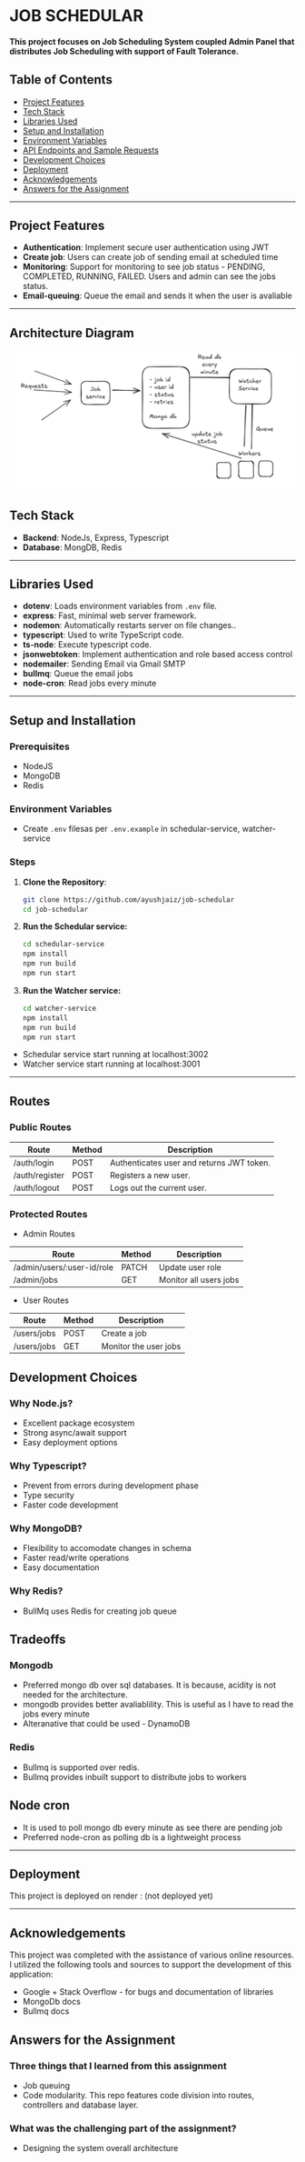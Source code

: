 # JOB SCHEDULAR

#### This project focuses on Job Scheduling System coupled Admin Panel that distributes Job Scheduling with support of Fault Tolerance.

## Table of Contents

- [Project Features](#project-features)
- [Tech Stack](#tech-stack)
- [Libraries Used](#libraries-used)
- [Setup and Installation](#setup-and-installation)
- [Environment Variables](#environment-variables)
- [API Endpoints and Sample Requests](#api-endpoints-and-sample-requests)
- [Development Choices](#development-choices)
- [Deployment](#deployment)
- [Acknowledgements](#acknowledgements)
- [Answers for the Assignment](#answers-for-the-assignment)

---

## Project Features

- **Authentication**: Implement secure user authentication using JWT
- **Create job**: Users can create job of sending email at scheduled time
- **Monitoring**: Support for monitoring to see job status - PENDING, COMPLETED, RUNNING, FAILED. Users and admin can see the jobs status.
- **Email-queuing**: Queue the email and sends it when the user is avaliable

---

## Architecture Diagram

![alt text](image-1.png)

## Tech Stack

- **Backend**: NodeJs, Express, Typescript
- **Database**: MongDB, Redis

---

## Libraries Used

- **dotenv**: Loads environment variables from `.env` file.
- **express**: Fast, minimal web server framework.
- **nodemon**: Automatically restarts server on file changes..
- **typescript**: Used to write TypeScript code.
- **ts-node**: Execute typescript code.
- **jsonwebtoken**: Implement authentication and role based access control
- **nodemailer**: Sending Email via Gmail SMTP
- **bullmq**: Queue the email jobs
- **node-cron**: Read jobs every minute

---

## Setup and Installation

### Prerequisites

- NodeJS
- MongoDB
- Redis

### Environment Variables

- Create `.env` filesas per `.env.example` in schedular-service, watcher-service

### Steps

1. **Clone the Repository**:
   ```bash
   git clone https://github.com/ayushjaiz/job-schedular
   cd job-schedular
   ```
2. **Run the Schedular service:**
   ```bash
   cd schedular-service
   npm install
   npm run build
   npm run start
   ```
3. **Run the Watcher service:**
   ```bash
   cd watcher-service
   npm install
   npm run build
   npm run start
   ```

- Schedular service start running at localhost:3002
- Watcher service start running at localhost:3001

---

## Routes

### Public Routes

| Route          | Method | Description                               |
| -------------- | ------ | ----------------------------------------- |
| /auth/login    | POST   | Authenticates user and returns JWT token. |
| /auth/register | POST   | Registers a new user.                     |
| /auth/logout   | POST   | Logs out the current user.                |

### Protected Routes

- Admin Routes

| Route                      | Method | Description            |
| -------------------------- | ------ | ---------------------- |
| /admin/users/:user-id/role | PATCH  | Update user role       |
| /admin/jobs                | GET    | Monitor all users jobs |

- User Routes

| Route       | Method | Description           |
| ----------- | ------ | --------------------- |
| /users/jobs | POST   | Create a job          |
| /users/jobs | GET    | Monitor the user jobs |

## Development Choices

### Why Node.js?

- Excellent package ecosystem
- Strong async/await support
- Easy deployment options

### Why Typescript?

- Prevent from errors during development phase
- Type security
- Faster code development

### Why MongoDB?

- Flexibility to accomodate changes in schema
- Faster read/write operations
- Easy documentation




### Why Redis?

- BullMq uses Redis for creating job queue

## Tradeoffs

### Mongodb

- Preferred mongo db over sql databases. It is because, acidity is not needed for the architecture.
- mongodb provides better avaliablility. This is useful as I have to read the jobs every minute
- Alteranative that could be used - DynamoDB

### Redis

- Bullmq is supported over redis.
- Bullmq provides inbuilt support to distribute jobs to workers

## Node cron

- It is used to poll mongo db every minute as see there are pending job
- Preferred node-cron as polling db is a lightweight process

---

## Deployment

This project is deployed on render : (not deployed yet)

---

## Acknowledgements

This project was completed with the assistance of various online resources. I utilized the following tools and sources to support the development of this application:

- Google + Stack Overflow - for bugs and documentation of libraries
- MongoDb docs
- Bullmq docs

## Answers for the Assignment

### Three things that I learned from this assignment

- Job queuing
- Code modularity. This repo features code division into routes, controllers and database layer.

### What was the challenging part of the assignment?

- Designing the system overall architecture
